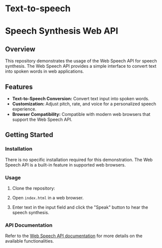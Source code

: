 # Text-to-speech
# Speech Synthesis Web API

## Overview

This repository demonstrates the usage of the Web Speech API for speech synthesis. The Web Speech API provides a simple interface to convert text into spoken words in web applications.

## Features

- **Text-to-Speech Conversion:** Convert text input into spoken words.
- **Customization:** Adjust pitch, rate, and voice for a personalized speech experience.
- **Browser Compatibility:** Compatible with modern web browsers that support the Web Speech API.

## Getting Started

### Installation

There is no specific installation required for this demonstration. The Web Speech API is a built-in feature in supported web browsers.

### Usage

1. Clone the repository:


2. Open `index.html` in a web browser.

3. Enter text in the input field and click the "Speak" button to hear the speech synthesis.

### API Documentation

Refer to the [Web Speech API documentation](https://developer.mozilla.org/en-US/docs/Web/API/Web_Speech_API) for more details on the available functionalities.

